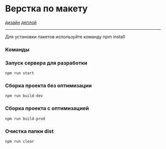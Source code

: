 # Верстка по макету

[дизайн](https://www.figma.com/file/22fczdbtZ13E40gD1BkxNR/%5BPublished%5D%5BRU%5D-«Conquest»?node-id=0%3A1&t=WovMUNi4IVszKwed-0)
[деплой](https://monumental-tartufo-e39bac.netlify.app/)

---

Для установки пакетов используйте команду npm install

### Команды

### Запуск сервера для разработки

```shell
npm run start
```

### Сборка проекта без оптимизации

```shell
npm run build-dev
```

### Сборка проекта с оптимизацией

```shell
npm run build-prod
```

### Очистка папки dist

```shell
npm run clear
```
